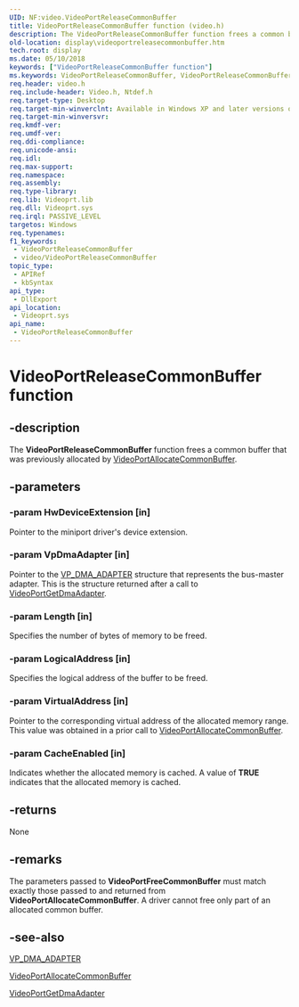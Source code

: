 ```yaml
---
UID: NF:video.VideoPortReleaseCommonBuffer
title: VideoPortReleaseCommonBuffer function (video.h)
description: The VideoPortReleaseCommonBuffer function frees a common buffer that was previously allocated by VideoPortAllocateCommonBuffer.
old-location: display\videoportreleasecommonbuffer.htm
tech.root: display
ms.date: 05/10/2018
keywords: ["VideoPortReleaseCommonBuffer function"]
ms.keywords: VideoPortReleaseCommonBuffer, VideoPortReleaseCommonBuffer function [Display Devices], VideoPort_Functions_78edd589-bea5-43e3-8658-8c6c95a1f0f7.xml, display.videoportreleasecommonbuffer, video/VideoPortReleaseCommonBuffer
req.header: video.h
req.include-header: Video.h, Ntdef.h
req.target-type: Desktop
req.target-min-winverclnt: Available in Windows XP and later versions of the Windows operating systems.
req.target-min-winversvr: 
req.kmdf-ver: 
req.umdf-ver: 
req.ddi-compliance: 
req.unicode-ansi: 
req.idl: 
req.max-support: 
req.namespace: 
req.assembly: 
req.type-library: 
req.lib: Videoprt.lib
req.dll: Videoprt.sys
req.irql: PASSIVE_LEVEL
targetos: Windows
req.typenames: 
f1_keywords:
 - VideoPortReleaseCommonBuffer
 - video/VideoPortReleaseCommonBuffer
topic_type:
 - APIRef
 - kbSyntax
api_type:
 - DllExport
api_location:
 - Videoprt.sys
api_name:
 - VideoPortReleaseCommonBuffer
---
```


# VideoPortReleaseCommonBuffer function


## -description

The <b>VideoPortReleaseCommonBuffer</b> function frees a common buffer that was previously allocated by <a href="/windows-hardware/drivers/ddi/video/nf-video-videoportallocatecommonbuffer">VideoPortAllocateCommonBuffer</a>.

## -parameters

### -param HwDeviceExtension [in]


Pointer to the miniport driver's device extension.

### -param VpDmaAdapter [in]


Pointer to the <a href="/previous-versions/ff570570(v=vs.85)">VP_DMA_ADAPTER</a> structure that represents the bus-master adapter. This is the structure returned after a call to <a href="/windows-hardware/drivers/ddi/video/nf-video-videoportgetdmaadapter">VideoPortGetDmaAdapter</a>.

### -param Length [in]


Specifies the number of bytes of memory to be freed.

### -param LogicalAddress [in]


Specifies the logical address of the buffer to be freed.

### -param VirtualAddress [in]


Pointer to the corresponding virtual address of the allocated memory range. This value was obtained in a prior call to <a href="/windows-hardware/drivers/ddi/video/nf-video-videoportallocatecommonbuffer">VideoPortAllocateCommonBuffer</a>.

### -param CacheEnabled [in]


Indicates whether the allocated memory is cached. A value of <b>TRUE</b> indicates that the allocated memory is cached.

## -returns

None

## -remarks

The parameters passed to <b>VideoPortFreeCommonBuffer</b> must match exactly those passed to and returned from <b>VideoPortAllocateCommonBuffer</b>. A driver cannot free only part of an allocated common buffer.

## -see-also

<a href="/previous-versions/ff570570(v=vs.85)">VP_DMA_ADAPTER</a>



<a href="/windows-hardware/drivers/ddi/video/nf-video-videoportallocatecommonbuffer">VideoPortAllocateCommonBuffer</a>



<a href="/windows-hardware/drivers/ddi/video/nf-video-videoportgetdmaadapter">VideoPortGetDmaAdapter</a>
